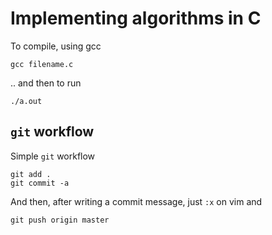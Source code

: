 # Implementing algorithms in C

To compile, using gcc
```shell
gcc filename.c
```
.. and then to run
```shell
./a.out
```

## `git` workflow

Simple `git` workflow
```shell
git add .
git commit -a
```

And then, after writing a commit message, just `:x` on vim and
```shell
git push origin master
```

